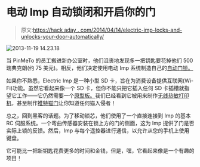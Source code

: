 # 电动 Imp 自动锁闭和开启你的门

> 原文:[https://hack aday . com/2014/04/14/electric-imp-locks-and-unlocks-your-door-automatically/](https://hackaday.com/2014/04/14/electric-imp-locks-and-unlocks-your-door-automatically/)

![2013-11-19 14.23.18](../Images/9a28a204954404b57c9b8f98264c046a.png)

当 PinMeTo 的员工搬进新办公室时，他们沮丧地发现多一把钥匙要花掉他们 500 瑞典克朗(约 75 美元)。相反，他们决定使用电动 Imp 系统制造自己的[自动门锁。](http://www.slickstreamer.info/2013/12/electric-imp-automatic-door-look.html)

如果你不熟悉，Electric Imp 是一种小型 SD 卡，旨在为消费设备提供互联网(Wi-Fi)功能。虽然它看起来像一个 SD 卡，但你不能只把它插入任何 SD 卡插槽就指望它工作——它仍然需要一个[原型板。](http://www.adafruit.com/products/1130)我们已经看到它被用来制作[无线热敏打印机](http://hackaday.com/2014/01/25/electric-imp-thermal-printer/)，甚至制作[推特猫门](http://hackaday.com/2013/01/04/electric-imp-makes-a-cat-door-tweet-its-activities/)让你知道任何猫入侵者！

总之，回到黑客的话题。为了移动锁芯，他们使用了一个直接连接到 Imp 的基本 RC 伺服系统。一个弯曲传感器安装在锁上方的门的侧面，这为 Imp 提供了门是否实际上锁的反馈。然后，Imp 与每个遥控器进行通信，以允许从您的手机上使用键盘。

它可能比一把新钥匙花费更多的时间和金钱，但是，嘿，它看起来像是一个有趣的项目！